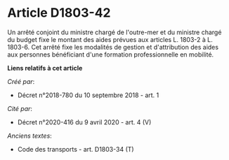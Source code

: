 # Article D1803-42

Un arrêté conjoint du ministre chargé de l'outre-mer et du ministre chargé du budget fixe le montant des aides prévues aux
articles L. 1803-2 à L. 1803-6. Cet arrêté fixe les modalités de gestion et d'attribution des aides aux personnes bénéficiant
d'une formation professionnelle en mobilité.

**Liens relatifs à cet article**

_Créé par_:

  - Décret n°2018-780 du 10 septembre 2018 - art. 1

_Cité par_:

  - Décret n°2020-416 du 9 avril 2020 - art. 4 (V)

_Anciens textes_:

  - Code des transports - art. D1803-34 (T)
